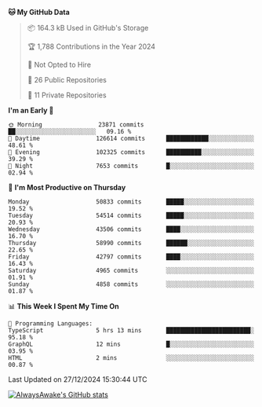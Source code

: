<!--START_SECTION:waka-->
**🐱 My GitHub Data** 

> 📦 164.3 kB Used in GitHub's Storage 
 > 
> 🏆 1,788 Contributions in the Year 2024
 > 
> 🚫 Not Opted to Hire
 > 
> 📜 26 Public Repositories 
 > 
> 🔑 11 Private Repositories 
 > 
**I'm an Early 🐤** 

```text
🌞 Morning                23871 commits       ██░░░░░░░░░░░░░░░░░░░░░░░   09.16 % 
🌆 Daytime                126614 commits      ████████████░░░░░░░░░░░░░   48.61 % 
🌃 Evening                102325 commits      ██████████░░░░░░░░░░░░░░░   39.29 % 
🌙 Night                  7653 commits        █░░░░░░░░░░░░░░░░░░░░░░░░   02.94 % 
```
📅 **I'm Most Productive on Thursday** 

```text
Monday                   50833 commits       █████░░░░░░░░░░░░░░░░░░░░   19.52 % 
Tuesday                  54514 commits       █████░░░░░░░░░░░░░░░░░░░░   20.93 % 
Wednesday                43506 commits       ████░░░░░░░░░░░░░░░░░░░░░   16.70 % 
Thursday                 58990 commits       ██████░░░░░░░░░░░░░░░░░░░   22.65 % 
Friday                   42797 commits       ████░░░░░░░░░░░░░░░░░░░░░   16.43 % 
Saturday                 4965 commits        ░░░░░░░░░░░░░░░░░░░░░░░░░   01.91 % 
Sunday                   4858 commits        ░░░░░░░░░░░░░░░░░░░░░░░░░   01.87 % 
```


📊 **This Week I Spent My Time On** 

```text
💬 Programming Languages: 
TypeScript               5 hrs 13 mins       ████████████████████████░   95.18 % 
GraphQL                  12 mins             █░░░░░░░░░░░░░░░░░░░░░░░░   03.95 % 
HTML                     2 mins              ░░░░░░░░░░░░░░░░░░░░░░░░░   00.87 % 
```


 Last Updated on 27/12/2024 15:30:44 UTC
<!--END_SECTION:waka-->

[![AlwaysAwake's GitHub stats](https://github-readme-stats.vercel.app/api?username=AlwaysAwake&show_icons=true&theme=github_dark&count_private=true)](https://github.com/AlwaysAwake/AlwaysAwake)
